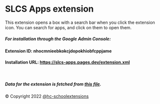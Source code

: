 # SLCS Apps extension

This extension opens a box with a search bar when you click the extension icon. You can search for apps, and click on them to open them.

##### For installation through the Google Admin Console:


#### Extension ID: nhocmnieebkokcjdopokhiobfcppjame

#### Installation URL: https://slcs-apps.pages.dev/extension.xml
<br>

##### Data for the extension is fetched from [this file](https://github.com/hc-schoolextensions/slcs-apps-data/blob/main/data.txt).


&copy; Copyright 2022 [@hc-schoolextensions](https://github.dev/hc-schoolextensions/ '@hc-schoolextensions')
